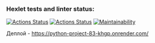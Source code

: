 ### Hexlet tests and linter status:
[![Actions Status](https://github.com/mkolotovich/python-project-83/actions/workflows/hexlet-check.yml/badge.svg)](https://github.com/mkolotovich/python-project-83/actions)
[![Actions Status](https://github.com/mkolotovich/python-project-50/actions/workflows/pyci.yml/badge.svg)](https://github.com/mkolotovich/python-project-50/actions)
[![Maintainability](https://api.codeclimate.com/v1/badges/e2a0526b6c87cf557c1b/maintainability)](https://codeclimate.com/github/mkolotovich/python-project-83/maintainability)

Деплой - https://python-project-83-khgp.onrender.com/